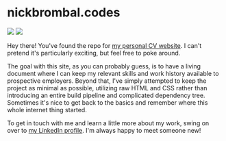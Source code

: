 # nickbrombal.codes

<img src="https://img.shields.io/tokei/lines/github/nbrombal/nbrombal.github.io?style=for-the-badge"> <img src="https://img.shields.io/github/last-commit/nbrombal/nbrombal.github.io?style=for-the-badge">

Hey there! You've found the repo for [my personal CV website](https://nickbrombal.codes). I can't pretend it's particularly exciting, but feel free to poke around.

The goal with this site, as you can probably guess, is to have a living document where I can keep my relevant skills and work history available to prospective employers. Beyond that, I've simply attempted to keep the project as minimal as possible, utilizing raw HTML and CSS rather than introducing an entire build pipeline and complicated dependency tree. Sometimes it's nice to get back to the basics and remember where this whole internet thing started.

To get in touch with me and learn a little more about my work, swing on over to [my LinkedIn profile](https://www.linkedin.com/in/nbrombal/). I'm always happy to meet someone new!

